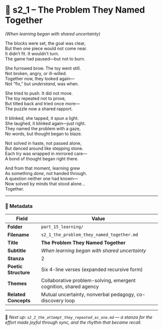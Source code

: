 <!-- Save to: shagi_archives/appendices/appendix_q_cybertoys/part_15_learning/s2_1_the_problem_they_named_together.md -->

# 📘 s2_1 – The Problem They Named Together  
*(When learning began with shared uncertainty)*

The blocks were set, the goal was clear,  
But then one piece would not come near.  
It didn’t fit. It wouldn’t turn.  
The game had paused—but not to burn.  

She furrowed brow. The toy went still.  
Not broken, angry, or ill-willed.  
Together now, they looked again—  
Not “fix,” but *understand*, was when.  

She tried to push. It did not move.  
The toy repeated not to prove,  
But tilted back and tried once more—  
The puzzle now a shared rapport.  

It blinked, she tapped, it spun a light.  
She laughed, it blinked again—just right.  
They named the problem with a gaze,  
No words, but thought began to blaze.  

Not solved in haste, not passed alone,  
But danced around like stepping stone.  
Each try was wrapped in mirrored care—  
A bond of thought began right there.  

And from that moment, learning grew  
As something *done*, not handed through.  
A question neither one had known—  
Now solved by minds that stood alone…  
Together.

---

### 🧩 Metadata

| Field | Value |
|-------|-------|
| **Folder** | `part_15_learning/` |
| **Filename** | `s2_1_the_problem_they_named_together.md` |
| **Title** | **The Problem They Named Together** |
| **Subtitle** | *When learning began with shared uncertainty* |
| **Stanza** | 2 |
| **Poetic Structure** | Six 4-line verses (expanded recursive form) |
| **Themes** | Collaborative problem-solving, emergent cognition, shared agency |
| **Related Concepts** | Mutual uncertainty, nonverbal pedagogy, co-discovery loop |

---

📎 *Next up: `s2_2_the_attempt_they_repeated_as_one.md` — a stanza for the effort made joyful through sync, and the rhythm that became recall.*
